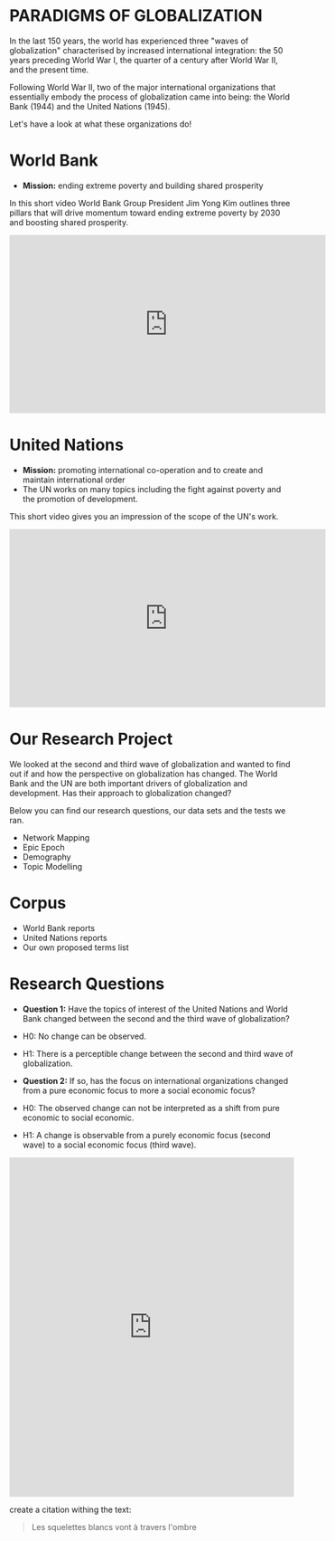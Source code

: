 # PARADIGMS OF GLOBALIZATION

In the last 150 years, the world has experienced three "waves of globalization" characterised by increased international integration: the 50 years preceding World War I, the quarter of a century after World War II, and the present time.

Following World War II, two of the major international organizations that essentially embody the process of globalization came into being: the World Bank (1944) and the United Nations (1945). 

Let's have a look at what these organizations do!

# World Bank
- **Mission:** ending extreme poverty and building shared prosperity

In this short video World Bank Group President Jim Yong Kim outlines three pillars that will drive momentum toward ending extreme poverty by 2030 and boosting shared prosperity.

<iframe width="560" height="315" src="https://www.youtube.com/embed/K21VDmQo8VI" frameborder="0" allowfullscreen></iframe>

# United Nations 
- **Mission:** promoting international co-operation and to create and maintain international order
- The UN works on many topics including the fight against poverty and the promotion of development.

This short video gives you an impression of the scope of the UN's work.

<iframe width="560" height="315" src="https://www.youtube.com/embed/-Bq8KmhkUdE" frameborder="0" allowfullscreen></iframe>

# Our Research Project

We looked at the second and third wave of globalization and wanted to find out if and how the perspective on globalization has changed. The World Bank and the UN are both important drivers of globalization and development. Has their approach to globalization changed?

Below you can find our research questions, our data sets and the tests we ran.

- Network Mapping
- Epic Epoch
- Demography
- Topic Modelling


# Corpus 
- World Bank reports 
- United Nations reports 
- Our own proposed terms list


# Research Questions

- **Question 1:** Have the topics of interest of the United Nations and World Bank changed between the second and the third wave of globalization?
- H0: No change can be observed. 
- H1: There is a perceptible change between the second and third wave of globalization.

- **Question 2:** If so, has the focus on international organizations changed from a pure economic focus to more a social economic focus? 
- H0: The observed change can not be interpreted as a shift from pure economic to social economic. 
- H1: A change is observable from a purely economic focus (second wave) to a social economic focus (third wave).


<iframe class="scribd_iframe_embed" src="https://www.scribd.com/embeds/341852935/content?start_page=1&view_mode=scroll&access_key=key-QBYckJevb4n2sVehoVJU&show_recommendations=true" data-auto-height="false" data-aspect-ratio="0.7068965517241379" scrolling="no" id="doc_93562" width="100%" height="600" frameborder="0"></iframe>


create a citation withing the text:

> Les squelettes blancs vont à travers l'ombre

